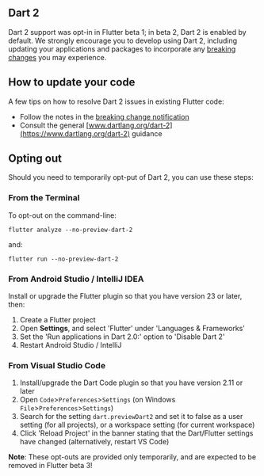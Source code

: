 ## Dart 2

Dart 2 support was opt-in in Flutter beta 1; in beta 2, Dart 2 is enabled by default. We strongly encourage 
you to develop using Dart 2, including updating your applications and packages to incorporate any [breaking changes](https://groups.google.com/forum/#!topic/flutter-dev/H8dDhWg_c8I) you may experience.

## How to update your code

A few tips on how to resolve Dart 2 issues in existing Flutter code:

- Follow the notes in the [breaking change notification](https://groups.google.com/forum/#!topic/flutter-dev/H8dDhWg_c8I)
- Consult the general [www.dartlang.org/dart-2](https://www.dartlang.org/dart-2) guidance

## Opting out

Should you need to temporarily opt-put of Dart 2, you can use these steps:

### From the Terminal

To opt-out on the command-line:

```
flutter analyze --no-preview-dart-2
```

and:

```
flutter run --no-preview-dart-2
```

### From Android Studio / IntelliJ IDEA

Install or upgrade the Flutter plugin so that you have version 23 or later, then:
1. Create a Flutter project
1. Open **Settings**, and select 'Flutter' under 'Languages & Frameworks'
1. Set the 'Run applications in Dart 2.0:' option to 'Disable Dart 2'
1. Restart Android Studio / IntelliJ

### From Visual Studio Code

1. Install/upgrade the Dart Code plugin so that you have version 2.11 or later
1. Open `Code`>`Preferences`>`Settings` (on Windows `File`>`Preferences`>`Settings`)
1. Search for the setting `dart.previewDart2` and set it to false as a user setting (for all projects), or a workspace setting (for current workspace)
1. Click 'Reload Project' in the banner stating that the Dart/Flutter settings have changed (alternatively, restart VS Code)

**Note**: These opt-outs are provided only temporarily, and are expected to be removed in Flutter beta 3!
